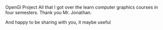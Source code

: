 OpenGl Project
All that I got over the learn computer graphics courses in four semesters. 
Thank you Mr. Jonathan. 

And happy to be sharing with you, it maybe useful
